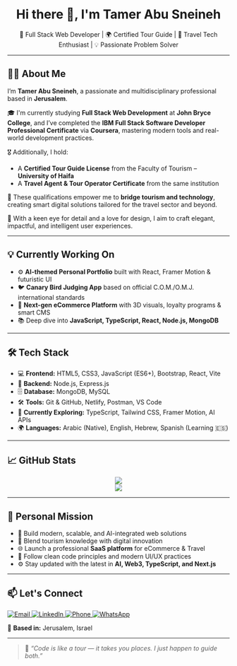 <h1 align="center">Hi there 👋, I'm Tamer Abu Sneineh</h1>

<p align="center">
  🧠 Full Stack Web Developer | 🌍 Certified Tour Guide | 🧳 Travel Tech Enthusiast | 💡 Passionate Problem Solver
</p>

---

## 👨‍💻 About Me

I’m **Tamer Abu Sneineh**, a passionate and multidisciplinary professional based in **Jerusalem**.

🎓 I'm currently studying **Full Stack Web Development** at **John Bryce College**, and I’ve completed the **IBM Full Stack Software Developer Professional Certificate** via **Coursera**, mastering modern tools and real-world development practices.

🎖️ Additionally, I hold:
- A **Certified Tour Guide License** from the Faculty of Tourism – **University of Haifa**
- A **Travel Agent & Tour Operator Certificate** from the same institution

🧩 These qualifications empower me to **bridge tourism and technology**, creating smart digital solutions tailored for the travel sector and beyond.

💎 With a keen eye for detail and a love for design, I aim to craft elegant, impactful, and intelligent user experiences.

---

## 💡 Currently Working On

- ⚙️ **AI-themed Personal Portfolio** built with React, Framer Motion & futuristic UI  
- 🐦 **Canary Bird Judging App** based on official C.O.M./O.M.J. international standards  
- 🛒 **Next-gen eCommerce Platform** with 3D visuals, loyalty programs & smart CMS  
- 📚 Deep dive into **JavaScript, TypeScript, React, Node.js, MongoDB**

---

## 🛠️ Tech Stack

- 💻 **Frontend:** HTML5, CSS3, JavaScript (ES6+), Bootstrap, React, Vite  
- 🧠 **Backend:** Node.js, Express.js  
- 🗄️ **Database:** MongoDB, MySQL  
- 🛠️ **Tools:** Git & GitHub, Netlify, Postman, VS Code  
- 🚀 **Currently Exploring:** TypeScript, Tailwind CSS, Framer Motion, AI APIs  
- 🌍 **Languages:** Arabic (Native), English, Hebrew, Spanish (Learning 🇪🇸)

---

## 📈 GitHub Stats

<p align="center">
  <img src="https://github-readme-stats.vercel.app/api?username=v3tamer&show_icons=true&theme=react&hide_border=true" />
  <br/>
  <img src="https://github-readme-stats.vercel.app/api/top-langs/?username=v3tamer&layout=compact&theme=react&hide_border=true" />
</p>

---

## 🎯 Personal Mission

- 🧠 Build modern, scalable, and AI-integrated web solutions  
- 🧳 Blend tourism knowledge with digital innovation  
- 🌐 Launch a professional **SaaS platform** for eCommerce & Travel  
- 🧼 Follow clean code principles and modern UI/UX practices  
- ⚙️ Stay updated with the latest in **AI, Web3, TypeScript, and Next.js**

---

## 📫 Let's Connect

<p align="left">
  <a href="mailto:v3tamer@gmail.com" target="_blank">
    <img alt="Email" src="https://img.shields.io/badge/Email-v3tamer@gmail.com-red?style=flat-square&logo=gmail" />
  </a>
  <a href="https://www.linkedin.com/in/tamer-a-sneineh-06b3b930b/" target="_blank">
    <img alt="LinkedIn" src="https://img.shields.io/badge/LinkedIn-Connect-blue?style=flat-square&logo=linkedin" />
  </a>
  <a href="tel:+972504692550">
    <img alt="Phone" src="https://img.shields.io/badge/Phone-+972504692550-brightgreen?style=flat-square&logo=whatsapp" />
  </a>
  <a href="https://wa.me/972504692550" target="_blank">
    <img alt="WhatsApp" src="https://img.shields.io/badge/WhatsApp-Message-green?style=flat-square&logo=whatsapp" />
  </a>
</p>

📍 **Based in:** Jerusalem, Israel

---

> 💬 *“Code is like a tour — it takes you places. I just happen to guide both.”*
